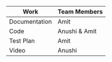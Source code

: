 | Work | Team Members |
| -- | -- |
| Documentation | Amit |
| Code | Anushi & Amit |
| Test Plan | Amit |
| Video| Anushi |
